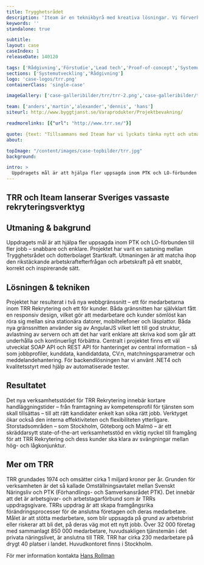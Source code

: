 ```yaml
---
title: Trygghetsrådet
description: 'Iteam är en teknikbyrå med kreativa lösningar. Vi förverkligar dina idéer.'
keywords: ''
standalone: true

subtitle:
layout: case
caseIndex: 1
releaseDate: 140120

tags: ['Rådgivning','Förstudie','Lead tech','Proof-of-concept','Systemutveckling']
sections: ['Systemutveckling','Rådgivning']
logo: 'case-logos/trr.png'
containerClass: 'single-case'

imageGallery: ['case-galleribilder/trr/trr-2.png','case-galleribilder/trr/trr-3.png','case-galleribilder/trr/trr-4.png','case-galleribilder/trr/trr-5.png']

team: ['anders','martin','alexander','dennis', 'hans']
siteurl: http://www.byggtjanst.se/Varaprodukter/Projektbevakning/

readmorelinks: [{"url": "http://www.trr.se/"}]

quote: {text: "Tillsammans med Iteam har vi lyckats tänka nytt och utmana. Verksamhetsstödet för TRR Rekrytering har helt och hållet utgått från våra kunders behov. Projektet går långt utöver systemutveckling – det har verkligen handlat om verksamhetsutveckling – och Iteam har visat att man brinner för att hjälpa organisationer och företag att utvecklas och växa.", by:"Erik Wickbom, Projektledare, Utvecklingsavdelningen Trygghetsrådet TRR"}
about:

topImage: "/content/images/case-topbilder/trr.jpg"
background:

intro: >
  Uppdragets mål är att hjälpa fler uppsagda inom PTK och LO-förbunden till fler jobb – snabbare och enklare.
---
```


## TRR och Iteam lanserar Sveriges vassaste rekryteringsverktyg

## Utmaning & bakgrund
Uppdragets mål är att hjälpa fler uppsagda inom PTK och LO-förbunden till fler jobb – snabbare och enklare. Projektet har varit en satsning mellan Trygghetsrådet och dotterbolaget Startkraft. Utmaningen är att matcha ihop den rikstäckande arbetskraftefterfrågan och arbetskraft på ett snabbt, korrekt och inspirerande sätt.

## Lösningen & tekniken
Projektet har resulterat i två nya webbgränssnitt – ett för medarbetarna inom TRR Rekrytering och ett för kunder. Båda gränsnitten har självklart fått en responsiv design, vilket gör att medarbetare och kunder sömlöst kan röra sig mellan sina stationära datorer, mobiltelefoner och läsplattor. Båda nya gränssnitten använder sig av AngularJS vilket lett till god struktur, avlastning av servern och att det har varit enklare att skriva kod som går att underhålla och kontinuerligt förbättra. Centralt i projektet finns ett väl utvecklat SOAP API och REST API för hanteringet av central information – så som jobbprofiler, kunddata, kandidatdata, CV:n, matchningsparametrar och meddelandehantering. För backendlösningen har vi använt .NET4 och kvalitetsstyrt med hjälp av automatiserade tester.

## Resultatet
Det nya verksamhetsstödet för TRR Rekrytering innebär kortare handläggningstider – från framtagning av kompetensprofil för tjänsten som skall tillsättas – till att rätt kandidater enkelt kan söka rätt jobb. Verktyget ökar också den interna effektiviteten och flexibiliteten ytterligare. Storstadsområden – som Stockholm, Göteborg och Malmö – är ett skräddarsytt state-of-the-art verksamhetsstöd en viktig nyckel till framgång för att TRR Rekrytering och dess kunder ska klara av svängningar mellan hög- och lågkonjunktur.

## Mer om TRR
TRR grundades 1974 och omsätter cirka 1 miljard kronor per år. Grunden för verksamheten är det så kallade Omställningsavtalet mellan Svenskt Näringsliv och PTK (Förhandlings- och Samverkansrådet PTK). Det innebär att det är arbetsgivar- och arbetstagarförbund som är TRRs uppdragsgivare. TRRs uppdrag är att skapa framgångsrika förändringsprocesser för de anslutna företagen och deras medarbetare. Målet är att stötta medarbetare, som blir uppsagda på grund av arbetsbrist eller riskerar att bli det, på deras väg mot ett nytt jobb. Över 32 000 företag med sammanlagt 850 000 medarbetare, huvudsakligen tjänstemän i det privata näringslivet, är anslutna till TRR. TRR har cirka 230 medarbetare på drygt 40 platser i landet. Huvudkontoret finns i Stockholm.

För mer information kontakta [Hans Rollman](/medarbetare/hans)
